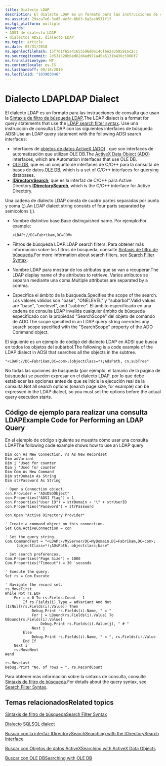 ```yaml
---
title: Dialecto LDAP
description: El dialecto LDAP es un formato para las instrucciones de consulta que usan la sintaxis de filtro de búsqueda LDAP.
ms.assetid: 29aca7e6-3ed5-4efd-8b03-6a2ee0571f1f
ms.tgt_platform: multiple
keywords:
- ADSI de dialecto LDAP
- dialectos ADSI, dialecto LDAP
ms.topic: article
ms.date: 05/31/2018
ms.openlocfilehash: 15f7d1f65a41655596d0a14cf6e2a3595916c2cc
ms.sourcegitcommit: 2d531328b6ed82d4ad971a45a5131b430c5866f7
ms.translationtype: MT
ms.contentlocale: es-ES
ms.lasthandoff: 09/16/2019
ms.locfileid: "103903046"
---
```

# <a name="ldap-dialect"></a><span data-ttu-id="462ee-105">Dialecto LDAP</span><span class="sxs-lookup"><span data-stu-id="462ee-105">LDAP Dialect</span></span>

<span data-ttu-id="462ee-106">El dialecto LDAP es un formato para las instrucciones de consulta que usan la [Sintaxis de filtro de búsqueda LDAP](search-filter-syntax.md).</span><span class="sxs-lookup"><span data-stu-id="462ee-106">The LDAP dialect is a format for query statements that use the [LDAP search filter syntax](search-filter-syntax.md).</span></span> <span data-ttu-id="462ee-107">Use una instrucción de consulta LDAP con las siguientes interfaces de búsqueda ADSI:</span><span class="sxs-lookup"><span data-stu-id="462ee-107">Use an LDAP query statement with the following ADSI search interfaces:</span></span>

-   <span data-ttu-id="462ee-108">Interfaces de [objetos de datos ActiveX (ADO)](searching-with-activex-data-objects-ado.md) , que son interfaces de automatización que utilizan OLE DB.</span><span class="sxs-lookup"><span data-stu-id="462ee-108">The [ActiveX Data Object (ADO)](searching-with-activex-data-objects-ado.md) interfaces, which are Automation interfaces that use OLE DB.</span></span>
-   <span data-ttu-id="462ee-109">[OLE DB](searching-with-ole-db.md), que es un conjunto de interfaces de C/C++ para la consulta de bases de datos.</span><span class="sxs-lookup"><span data-stu-id="462ee-109">[OLE DB](searching-with-ole-db.md), which is a set of C/C++ interfaces for querying databases.</span></span>
-   <span data-ttu-id="462ee-110">[**IDirectorySearch**](/windows/desktop/api/Iads/nn-iads-idirectorysearch), que es la interfaz de C/C++ para Active Directory.</span><span class="sxs-lookup"><span data-stu-id="462ee-110">[**IDirectorySearch**](/windows/desktop/api/Iads/nn-iads-idirectorysearch), which is the C/C++ interface for Active Directory.</span></span>

<span data-ttu-id="462ee-111">Una cadena de dialecto LDAP consta de cuatro partes separadas por punto y coma (;).</span><span class="sxs-lookup"><span data-stu-id="462ee-111">An LDAP dialect string consists of four parts separated by semicolons (;).</span></span>

-   <span data-ttu-id="462ee-112">Nombre distintivo base.</span><span class="sxs-lookup"><span data-stu-id="462ee-112">Base distinguished name.</span></span> <span data-ttu-id="462ee-113">Por ejemplo:</span><span class="sxs-lookup"><span data-stu-id="462ee-113">For example:</span></span>

    ```VB
    <LDAP://DC=Fabrikam,DC=COM>
    ```

    

-   <span data-ttu-id="462ee-114">Filtros de búsqueda LDAP.</span><span class="sxs-lookup"><span data-stu-id="462ee-114">LDAP search filters.</span></span> <span data-ttu-id="462ee-115">Para obtener más información sobre los filtros de búsqueda, consulte [Sintaxis de filtro de búsqueda](search-filter-syntax.md).</span><span class="sxs-lookup"><span data-stu-id="462ee-115">For more information about search filters, see [Search Filter Syntax](search-filter-syntax.md).</span></span>
-   <span data-ttu-id="462ee-116">Nombre LDAP para mostrar de los atributos que se van a recuperar.</span><span class="sxs-lookup"><span data-stu-id="462ee-116">The LDAP display name of the attributes to retrieve.</span></span> <span data-ttu-id="462ee-117">Varios atributos se separan mediante una coma.</span><span class="sxs-lookup"><span data-stu-id="462ee-117">Multiple attributes are separated by a comma.</span></span>
-   <span data-ttu-id="462ee-118">Especifica el ámbito de la búsqueda.</span><span class="sxs-lookup"><span data-stu-id="462ee-118">Specifies the scope of the search.</span></span> <span data-ttu-id="462ee-119">Los valores válidos son "base", "ONELEVEL" y "subárbol".</span><span class="sxs-lookup"><span data-stu-id="462ee-119">Valid values are "base", "onelevel", and "subtree".</span></span> <span data-ttu-id="462ee-120">El ámbito especificado en una cadena de consulta LDAP invalida cualquier ámbito de búsqueda especificado con la propiedad "SearchScope" del objeto de comando de ADO.</span><span class="sxs-lookup"><span data-stu-id="462ee-120">The scope specified in an LDAP query string overrides any search scope specified with the "SearchScope" property of the ADO Command object.</span></span>

<span data-ttu-id="462ee-121">El siguiente es un ejemplo de código del dialecto LDAP en ADSI que busca en todos los objetos del subárbol.</span><span class="sxs-lookup"><span data-stu-id="462ee-121">The following is a code example of the LDAP dialect in ADSI that searches all the objects in the subtree.</span></span>


```VB
"<LDAP://DC=Fabrikam,DC=com>;(objectClass=*);AdsPath, cn;subTree"
```



<span data-ttu-id="462ee-122">No todas las opciones de búsqueda (por ejemplo, el tamaño de la página de búsqueda) se pueden expresar en el dialecto LDAP, por lo que debe establecer las opciones antes de que se inicie la ejecución real de la consulta.</span><span class="sxs-lookup"><span data-stu-id="462ee-122">Not all search options (search page size, for example) can be expressed in the LDAP dialect, so you must set the options before the actual query execution starts.</span></span>

## <a name="example-code-for-performing-an-ldap-query"></a><span data-ttu-id="462ee-123">Código de ejemplo para realizar una consulta LDAP</span><span class="sxs-lookup"><span data-stu-id="462ee-123">Example Code for Performing an LDAP Query</span></span>

<span data-ttu-id="462ee-124">En el ejemplo de código siguiente se muestra cómo usar una consulta LDAP</span><span class="sxs-lookup"><span data-stu-id="462ee-124">The following code example shows how to use an LDAP query</span></span>


```VB
Dim con As New Connection, rs As New Recordset
Dim adVariant
Dim i 'Used for counter
Dim j 'Used for counter
Dim Com As New Command
Dim strDomain As String
Dim strPassword As String
 
' Open a Connection object.
con.Provider = "ADsDSOObject"
con.Properties("ADSI Flag") = 1
con.Properties("User ID") = strDomain + "\" + strUserID
con.Properties("Password") = strPassword

con.Open "Active Directory Provider"
 
' Create a command object on this connection.
Set Com.ActiveConnection = con
 
' Set the query string.
Com.CommandText = "<LDAP://MyServer/DC=MyDomain,DC=Fabrikam,DC=com>;
     (objectClass=*);ADsPath, objectclass;base"
 
' Set search preferences.
Com.Properties("Page Size") = 1000
Com.Properties("Timeout") = 30 'seconds
 
' Execute the query.
Set rs = Com.Execute
 
' Navigate the record set.
rs.MoveFirst
While Not rs.EOF
    For i = 0 To rs.Fields.Count - 1
        If rs.Fields(i).Type = adVariant And Not (IsNull(rs.Fields(i).Value)) Then
            Debug.Print rs.Fields(i).Name, " = "
            For j = LBound(rs.Fields(i).Value) To UBound(rs.Fields(i).Value)
                Debug.Print rs.Fields(i).Value(j), " # "
            Next j
        Else
            Debug.Print rs.Fields(i).Name, " = ", rs.Fields(i).Value
        End If
    Next i
    rs.MoveNext
Wend
 
rs.MoveLast
Debug.Print "No. of rows = ", rs.RecordCount
```



<span data-ttu-id="462ee-125">Para obtener más información sobre la sintaxis de consulta, consulte [Sintaxis de filtro de búsqueda](search-filter-syntax.md).</span><span class="sxs-lookup"><span data-stu-id="462ee-125">For details about the query syntax, see [Search Filter Syntax](search-filter-syntax.md).</span></span>

## <a name="related-topics"></a><span data-ttu-id="462ee-126">Temas relacionados</span><span class="sxs-lookup"><span data-stu-id="462ee-126">Related topics</span></span>

<dl> <dt>

[<span data-ttu-id="462ee-127">Sintaxis de filtro de búsqueda</span><span class="sxs-lookup"><span data-stu-id="462ee-127">Search Filter Syntax</span></span>](search-filter-syntax.md)
</dt> <dt>

[<span data-ttu-id="462ee-128">Dialecto SQL</span><span class="sxs-lookup"><span data-stu-id="462ee-128">SQL dialect</span></span>](sql-dialect.md)
</dt> <dt>

[<span data-ttu-id="462ee-129">Buscar con la interfaz IDirectorySearch</span><span class="sxs-lookup"><span data-stu-id="462ee-129">Searching with the IDirectorySearch Interface</span></span>](searching-with-idirectorysearch.md)
</dt> <dt>

[<span data-ttu-id="462ee-130">Buscar con Objetos de datos ActiveX</span><span class="sxs-lookup"><span data-stu-id="462ee-130">Searching with ActiveX Data Objects</span></span>](searching-with-activex-data-objects-ado.md)
</dt> <dt>

[<span data-ttu-id="462ee-131">Buscar con OLE DB</span><span class="sxs-lookup"><span data-stu-id="462ee-131">Searching with OLE DB</span></span>](searching-with-ole-db.md)
</dt> </dl>

 

 




